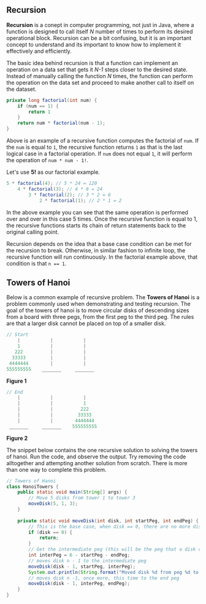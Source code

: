 ## Recursion

**Recursion** is a conept in computer programming, not just in Java, where a function is designed to call itself *N* number of times to perform its desired operational block. Recursion can be a bit confusing, but it is an important concept to understand and its important to know how to implement it effectively and efficiently. 

The basic idea behind recursion is that a function can implement an operation on a data set that gets it *N-1* steps closer to the desired state. Instead of manually calling the function *N* times, the function can perform the operation on the data set and proceed to make another call to itself on the dataset. 

```Java
private long factorial(int num) {
    if (num == 1) {
        return 1
    }
    return num * factorial(num - 1);
}
```

Above is an example of a recursive function computes the factorial of `num`. If the `num` is equal to `1`, the recursive function returns `1` as that is the last logical case in a factorial operation. If `num` does not equal `1`, it will perform the operation of `num * num - 1!`. 

Let's use **5!** as our factorial example. 

```java
5 * factorial(4); // 5 * 24 = 120
	4 * factorial(3); // 4 * 6 = 24
		3 * factorial(2); // 3 * 2 = 6
			2 * factorial(1); // 2 * 1 = 2
```

In the above example you can see that the same operation is performed over and over in this case 5 times. Once the recursive function is equal to 1, the recursive functions starts its chain of return statements back to the original calling point. 

Recursion depends on the idea that a base case condition can be met for the recursion to break. Otherwise, in similar fashion to infinite loop, the recursive function will run continuously. In the factorial example above, that condition is that `n == 1`. 

## Towers of Hanoi

Below is a common example of recursive problem. The **Towers of Hanoi** is a problem commonly used when demonstrating and testing recursion. The goal of the towers of hanoi is to move circular disks of descending sizes from a board with three pegs, from the first peg to the third peg. The rules are that a larger disk cannot be placed on top of a smaller disk. 

```Java
// Start
 	|			|			|
    1			|			|
   222			|			|
  33333			|			|
 4444444		|			|
555555555 	 _______	 _______
```

**Figure 1**

```java
// End 	
	|			|			|
    |			|			1
   	|			|		   222
  	|			|		  33333
 	|			|		 4444444
 _______ 	 _______	555555555
```

**Figure 2**

The snippet below contains the one recursive solution to solving the towers of hanoi. Run the code, and observe the output. Try removing the code alltogether and attempting another solution from scratch. There is more than one way to complete this problem. 

```java
// Towers of Hanoi
class HanoiTowers {
    public static void main(String[] args) {
        // Move 5 disks from tower 1 to tower 3
        moveDisk(5, 1, 3);
    }
    
    private static void moveDisk(int disk, int startPeg, int endPeg) {
        // This is the base case, when disk == 0, there are no more disks to move
        if (disk == 0) {
            return;
        }
        // Get the intermediate peg (this will be the peg that a disk can move to). By using the 6 as a constant (2x the tower limit), we can get the available peg by subtracting starting and ending peg, with a min value of 3 and a max of 5. This line of code can replace the need to implement a control statement
        int interPeg = 6 - startPeg - endPeg;
        // moves disk n - 1 to the intermediate peg
        moveDisk(disk - 1, startPeg, interPeg);
        System.out.println(String.format("Moved disk %d from peg %d to peg %d", disk, startPeg, endPeg));
        // moves disk n -1, once more, this time to the end peg
        moveDisk(disk - 1, interPeg, endPeg);
    }
}
```





